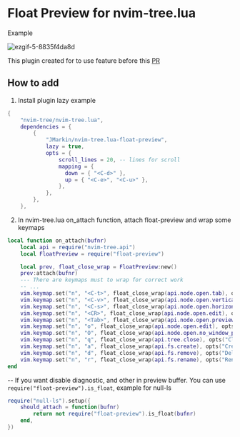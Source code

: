 # Float Preview for nvim-tree.lua

Example

![ezgif-5-8835f4da8d](https://github.com/JMarkin/nvim-tree.lua-float-preview/assets/15740814/e33aef5e-f647-435f-bb23-cee297011757)

This plugin created for to use feature before this [PR](https://github.com/nvim-tree/nvim-tree.lua/pull/2290)

## How to add
1. Install plugin
lazy example
```lua
{
    "nvim-tree/nvim-tree.lua",
    dependencies = {
        {
            "JMarkin/nvim-tree.lua-float-preview",
            lazy = true,
            opts = {
                scroll_lines = 20, -- lines for scroll
                mapping = {
                  down = { "<C-d>" },
                  up = { "<C-e>", "<C-u>" },
                },
            },
        },
    },

```
2. In nvim-tree.lua on_attach function, attach float-preview and wrap some keymaps
```lua
local function on_attach(bufnr)
    local api = require("nvim-tree.api")
    local FloatPreview = require("float-preview")

    local prev, float_close_wrap = FloatPreview:new()
    prev:attach(bufnr)
    --- There are keymaps must to wrap for correct work
    -- ...
    vim.keymap.set("n", "<C-t>", float_close_wrap(api.node.open.tab), opts("Open: New Tab"))
    vim.keymap.set("n", "<C-v>", float_close_wrap(api.node.open.vertical), opts("Open: Vertical Split"))
    vim.keymap.set("n", "<C-s>", float_close_wrap(api.node.open.horizontal), opts("Open: Horizontal Split"))
    vim.keymap.set("n", "<CR>", float_close_wrap(api.node.open.edit), opts("Open"))
    vim.keymap.set("n", "<Tab>", float_close_wrap(api.node.open.preview), opts("Open"))
    vim.keymap.set("n", "o", float_close_wrap(api.node.open.edit), opts("Open"))
    vim.keymap.set("n", "O", float_close_wrap(api.node.open.no_window_picker), opts("Open: No Window Picker"))
    vim.keymap.set("n", "q", float_close_wrap(api.tree.close), opts("Close"))
    vim.keymap.set("n", "a", float_close_wrap(api.fs.create), opts("Create"))
    vim.keymap.set("n", "d", float_close_wrap(api.fs.remove), opts("Delete"))
    vim.keymap.set("n", "r", float_close_wrap(api.fs.rename), opts("Rename"))
end
```

--
If you want disable diagnostic, and other in preview buffer. You can use `require("float-preview").is_float`, example for null-ls
```lua
require("null-ls").setup({
    should_attach = function(bufnr)
        return not require("float-preview").is_float(bufnr)
    end,
})
```
